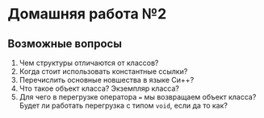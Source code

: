 # Домашняя работа №2

## Возможные вопросы

1. Чем структуры отличаются от классов?
2. Когда стоит использовать константные ссылки?
3. Перечислить основные новшества в языке Си++?
4. Что такое объект класса? Экземпляр класса?
5. Для чего в перегрузке оператора `=` мы возвращаем объект класса? Будет ли работать перегрузка с типом `void`, если да то как?
